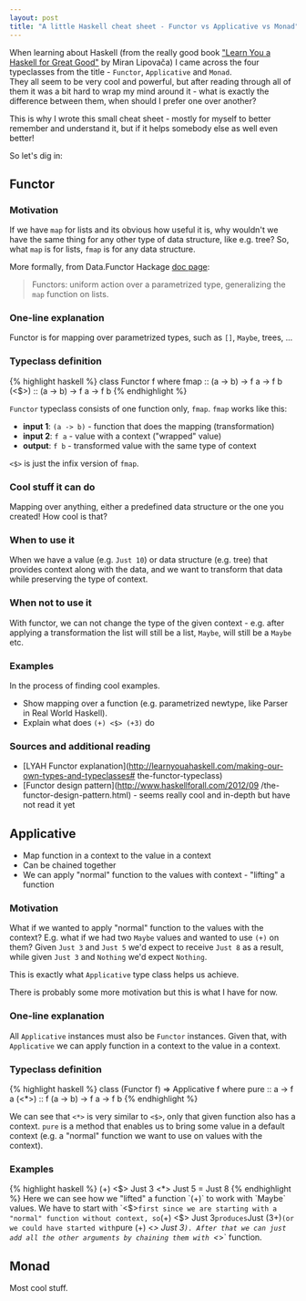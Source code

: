 ```yaml
---
layout: post
title: "A little Haskell cheat sheet - Functor vs Applicative vs Monad"
---
```


When learning about Haskell (from the really good book
["Learn You a Haskell for Great Good"](http://learnyouahaskell.com/)
by Miran Lipovača) I came across the four typeclasses from the title - `Functor`,
`Applicative` and `Monad`.  
They all seem to be very cool and powerful, but after reading through
all of them it was a bit hard to wrap my mind around it - what is exactly the difference between
them, when should I prefer one over another?

This is why I wrote this small cheat sheet - mostly for myself to better remember and understand it,
but if it helps somebody else as well even better!

So let's dig in:

## Functor

### Motivation
If we have `map` for lists and its obvious how useful it is,
why wouldn't we have the same thing for any other type of data structure, like e.g. tree?
So, what `map` is for lists, `fmap` is for any data structure.

More formally, from Data.Functor Hackage
[doc page](http://hackage.haskell.org/package/base-4.12.0.0/docs/Data-Functor.html):

> Functors: uniform action over a parametrized type, generalizing the `map` function on lists.

### One-line explanation
Functor is for mapping over parametrized types, such as `[]`, `Maybe`, trees, ...

### Typeclass definition
{% highlight haskell %}
class Functor f where
    fmap :: (a -> b) -> f a -> f b
    (<$>) :: (a -> b) -> f a -> f b
{% endhighlight %}

`Functor` typeclass consists of one function only, `fmap`. `fmap` works like this:

* **input 1**: `(a -> b)` - function that does the mapping (transformation)
* **input 2**: `f a` - value with a context ("wrapped" value)
* **output**: `f b` - transformed value with the same type of context

`<$>` is just the infix version of `fmap`.

### Cool stuff it can do
Mapping over anything, either a predefined data structure or the one you created! How cool is that?

### When to use it
When we have a value (e.g. `Just 10`) or data 
structure (e.g. tree) that provides context along with the data, and we want to transform that
data while preserving the type of context.

### When not to use it
With functor, we can not change the type of the given context - e.g. after applying
a transformation the list will still be a list, `Maybe`, will still be a `Maybe` etc.

### Examples
In the process of finding cool examples.

* Show mapping over a function (e.g. parametrized newtype, like Parser in Real World Haskell).
* Explain what does `(+) <$> (+3)` do

### Sources and additional reading
* [LYAH Functor explanation](http://learnyouahaskell.com/making-our-own-types-and-typeclasses#
the-functor-typeclass)
* [Functor design pattern](http://www.haskellforall.com/2012/09
/the-functor-design-pattern.html) - seems really cool and in-depth but have not read it yet


## Applicative

* Map function in a context to the value in a context
* Can be chained together
* We can apply "normal" function to the values with context - "lifting" a function

### Motivation
What if we wanted to apply "normal" function to the values with the context? E.g. what if we had
two `Maybe` values and wanted to use `(+)` on them? Given `Just 3` and `Just 5` we'd expect to 
receive `Just 8` as a result, while given `Just 3` and `Nothing` we'd expect `Nothing`.

This is exactly what `Applicative` type class helps us achieve.

There is probably some more motivation but this is what I have for now.

### One-line explanation
All `Applicative` instances must also be `Functor` instances. Given that, with `Applicative` we can
apply function in a context to the value in a context.

### Typeclass definition
{% highlight haskell %}
class (Functor f) => Applicative f where
    pure :: a -> f a
    (<*>) :: f (a -> b) -> f a -> f b
{% endhighlight %}

We can see that `<*>` is very similar to `<$>`, only that given function also has a context. `pure`
is a method that enables us to bring some value in a default context (e.g. a "normal" function we
want to use on values with the context).

### Examples
{% highlight haskell %}
    (+) <$> Just 3 <*> Just 5 = Just 8
{% endhighlight %}
Here we can see how we "lifted" a function `(+)` to work with `Maybe` values. We have to start with
`<$>` first since we are starting with a "normal" function without context, so `(+) <$> Just 3`
produces `Just (3+)` (or we could have started with `pure (+) <*> Just 3`).
After that we can just add all the other arguments by chaining them with `<*>` function.

## Monad

Most cool stuff.
